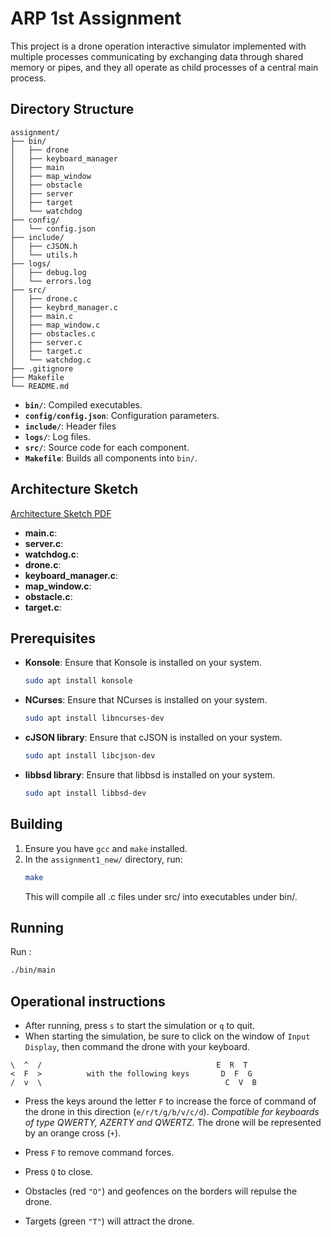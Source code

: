 # ARP 1st Assignment

This project is a drone operation interactive simulator implemented with multiple processes communicating by exchanging data through shared memory or pipes, and they all operate as child processes of a central main process.


## Directory Structure
```
assignment/
├── bin/
│   ├── drone
│   ├── keyboard_manager
│   ├── main
│   ├── map_window
│   ├── obstacle
│   ├── server
│   ├── target
│   └── watchdog
├── config/
│   └── config.json
├── include/
│   ├── cJSON.h
│   └── utils.h
├── logs/
│   ├── debug.log
│   └── errors.log
├── src/
│   ├── drone.c
│   ├── keybrd_manager.c
│   ├── main.c
│   ├── map_window.c
│   ├── obstacles.c
│   ├── server.c
│   ├── target.c
│   └── watchdog.c
├── .gitignore
├── Makefile
└── README.md
```

- **`bin/`**: Compiled executables.
- **`config/config.json`**: Configuration parameters.
- **`include/`**: Header files 
- **`logs/`**: Log files.
- **`src/`**: Source code for each component.
- **`Makefile`**: Builds all components into `bin/`.


## Architecture Sketch
[Architecture Sketch PDF](images/assignment1.pdf)

- **main.c**:
- **server.c**:
- **watchdog.c**:
- **drone.c**:
- **keyboard_manager.c**:
- **map_window.c**:
- **obstacle.c**:
- **target.c**:


## Prerequisites
- **Konsole**: Ensure that Konsole is installed on your system.
   ```bash
   sudo apt install konsole
   ```
- **NCurses**: Ensure that NCurses is installed on your system.
   ```bash
   sudo apt install libncurses-dev
   ```
- **cJSON library**: Ensure that cJSON is installed on your system.
   ```bash
   sudo apt install libcjson-dev
   ```
- **libbsd library**: Ensure that libbsd is installed on your system.
   ```bash
   sudo apt install libbsd-dev
   ```


## Building
1. Ensure you have `gcc` and `make` installed.
2. In the `assignment1_new/` directory, run:
   ```bash
   make
   ```
    This will compile all .c files under src/ into executables under bin/.


## Running
Run :
```bash
./bin/main
```

## Operational instructions
- After running, press `s` to start the simulation or `q` to quit.
- When starting the simulation, be sure to click on the window of `Input Display`, then command the drone with your keyboard.
```
\  ^  /                                       E  R  T
<  F  >          with the following keys       D  F  G
/  v  \                                         C  V  B
```
- Press the keys around the letter `F` to increase the force of command of the drone in this direction (`e/r/t/g/b/v/c/d`). _Compatible for keyboards of type QWERTY, AZERTY and QWERTZ._ The drone will be represented by an orange cross (`+`).
- Press `F` to remove command forces.
- Press `Q` to close.

- Obstacles (red `"O"`) and geofences on the borders will repulse the drone.
- Targets (green `"T"`) will attract the drone.
